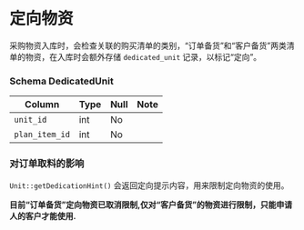 # 定向物资

采购物资入库时，会检查关联的购买清单的类别，“订单备货”和“客户备货”两类清单的物资，在入库时会额外存储 `dedicated_unit` 记录，以标记“定向”。
### Schema DedicatedUnit
Column                              | Type      | Null | Note
------------------------------------|-----------|------|-------
`unit_id`                           | int       | No   | 
`plan_item_id`                      | int       | No   | 

### 对订单取料的影响

`Unit::getDedicationHint()` 会返回定向提示内容，用来限制定向物资的使用。

**目前“订单备货”定向物资已取消限制,仅对“客户备货”的物资进行限制，只能申请人的客户才能使用.**
